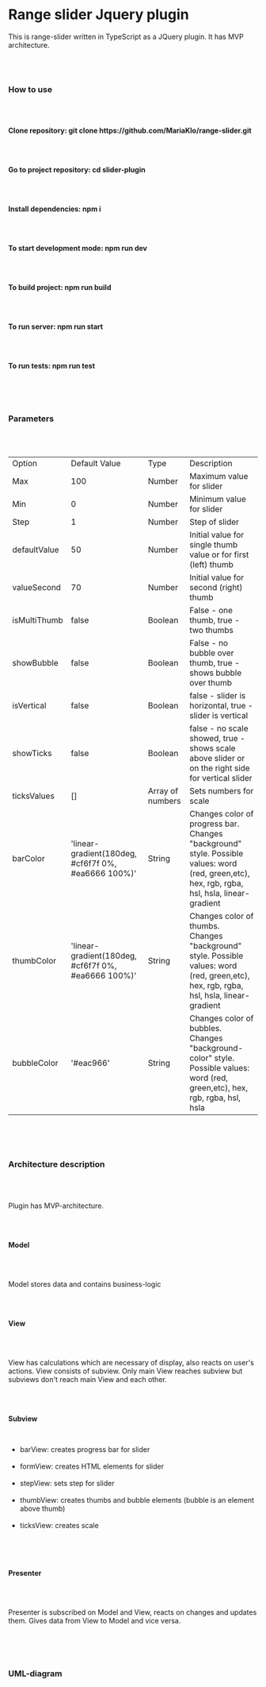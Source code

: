 <h1>Range slider Jquery plugin</h1>
<p>This is range-slider written in TypeScript as a JQuery plugin. It has MVP architecture.</p>
<br>
<br>
<h3>How to use</h3>
<br>
<br>
<p><b>Clone repository: git clone https://github.com/MariaKlo/range-slider.git</b></p>
<br>
<br>
<p><b>Go to project repository: cd slider-plugin</b></p>
<br>
<br>
<p><b>Install dependencies: npm i</b></p>
<br>
<br>
<p><b>To start development mode: npm run dev</b></p>
<br>
<br>
<p><b>To build project: npm run build</b></p>
<br>
<br>
<p><b>To run server: npm run start</b></p>
<br>
<br>
<p><b>To run tests: npm run test</b></p>
<br>
<br>
<br>
<h3>Parameters</h3>
<br>
<br>
<table>
	<tbody>
		<tr>
			<td>Option</td>
			<td>Default Value</td>
			<td>Type</td>
			<td>Description</td>
		</tr>
		<tr>
			<td>Max</td>
			<td>100</td>
			<td>Number</td>
			<td>Maximum value for slider</td>
		</tr>
		<tr>
			<td>Min</td>
			<td>0</td>
			<td>Number</td>
			<td>Minimum value for slider</td>
		</tr>
		<tr>
			<td>Step</td>
			<td>1</td>
			<td>Number</td>
			<td>Step of slider</td>
		</tr>
		<tr>
			<td>defaultValue</td>
			<td>50</td>
			<td>Number</td>
			<td>Initial value for single thumb value or for first (left) thumb</td>
		</tr>
		<tr>
			<td>valueSecond</td>
			<td>70</td>
			<td>Number</td>
			<td>Initial value for second (right) thumb</td>
		</tr>
		<tr>
			<td>isMultiThumb</td>
			<td>false</td>
			<td>Boolean</td>
			<td>False - one thumb, true - two thumbs</td>
		</tr>
		<tr>
			<td>showBubble</td>
			<td>false</td>
			<td>Boolean</td>
			<td>False - no bubble over thumb, true - shows bubble over thumb</td>
		</tr>
		<tr>
			<td>isVertical</td>
			<td>false</td>
			<td>Boolean</td>
			<td>false - slider is horizontal, true - slider is vertical</td>
		</tr>
		<tr>
			<td>showTicks</td>
			<td>false</td>
			<td>Boolean</td>
			<td>false - no scale showed, true - shows scale above slider or on the right side for vertical slider</td>
		</tr>
		<tr>
			<td>ticksValues</td>
			<td>[]</td>
			<td>Array of numbers</td>
			<td>Sets numbers for scale</td>
		</tr>
		<tr>
			<td>barColor</td>
			<td>'linear-gradient(180deg, #cf6f7f 0%, #ea6666 100%)'</td>
			<td>String</td>
			<td>Changes color of progress bar. Changes "background" style. Possible values: word (red, green,etc), hex, rgb, rgba, hsl, hsla, linear-gradient</td>
		</tr>
		<tr>
			<td>thumbColor</td>
			<td>'linear-gradient(180deg, #cf6f7f 0%, #ea6666 100%)'</td>
			<td>String</td>
			<td>Changes color of thumbs. Changes "background" style. Possible values: word (red, green,etc), hex, rgb, rgba, hsl, hsla, linear-gradient</td>
		</tr>
		<tr>
			<td>bubbleColor</td>
			<td>'#eac966'</td>
			<td>String</td>
			<td>Changes color of bubbles. Changes "background-color" style. Possible values: word (red, green,etc), hex, rgb, rgba, hsl, hsla</td>
		</tr>
	</tbody>
</table>
<br>
<br>
<br>
<h3>Architecture description</h3>
<br>
<br>
<p>Plugin has MVP-architecture.</p>
<br>
<br>
<p><b>Model</b></p>
<br>
<br>
<p>Model stores data and contains business-logic</p>
<br>
<br>
<p><b>View</b></p>
<br>
<br>
<p>View has calculations which are necessary of display, also reacts on user's actions. View consists of subview. Only main View reaches subview but subviews don't reach main View and each other.</p>
<br>
<br>
<p><b>Subview</b></p>
<br>
<ul>
  <li>barView: creates progress bar for slider</li>
  <br>
  <li>formView: creates HTML elements for slider</li>
  <br>
  <li>stepView: sets step for slider</li>
  <br>
  <li>thumbView: creates thumbs and bubble elements (bubble is an element above thumb)</li>
  <br>
  <li>ticksView: creates scale</li>
  <br>
</ul>
<br>
<br>
<p><b>Presenter</b></p>
<br>
<br>
<p>Presenter is subscribed on Model and View, reacts on changes and updates them. Gives data from View to Model and vice versa.</p>
<br>
<br>
<br>
<h3>UML-diagram</h3>
